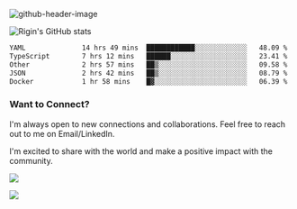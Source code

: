 
![github-header-image](https://github.com/riginoommen/riginoommen/assets/3840244/889cae65-df55-4cda-86cc-bf21bf1f2e96)

![Rigin's GitHub stats](https://github-readme-stats.vercel.app/api?username=riginoommen\&show_icons=true\&show=reviews,discussions_started,discussions_answered,prs_merged,prs_merged_percentage)


<!--START_SECTION:waka-->

```txt
YAML              14 hrs 49 mins  ████████████░░░░░░░░░░░░░   48.09 %
TypeScript        7 hrs 12 mins   ██████░░░░░░░░░░░░░░░░░░░   23.41 %
Other             2 hrs 57 mins   ██▒░░░░░░░░░░░░░░░░░░░░░░   09.58 %
JSON              2 hrs 42 mins   ██▒░░░░░░░░░░░░░░░░░░░░░░   08.79 %
Docker            1 hr 58 mins    █▓░░░░░░░░░░░░░░░░░░░░░░░   06.39 %
```

<!--END_SECTION:waka-->

### Want to Connect?

I'm always open to new connections and collaborations. Feel free to reach out to me on Email/LinkedIn.

I'm excited to share with the world and make a positive impact with the community.

![](https://komarev.com/ghpvc/?username=riginoommen)

![](https://hit.yhype.me/github/profile?user_id=3840244)


